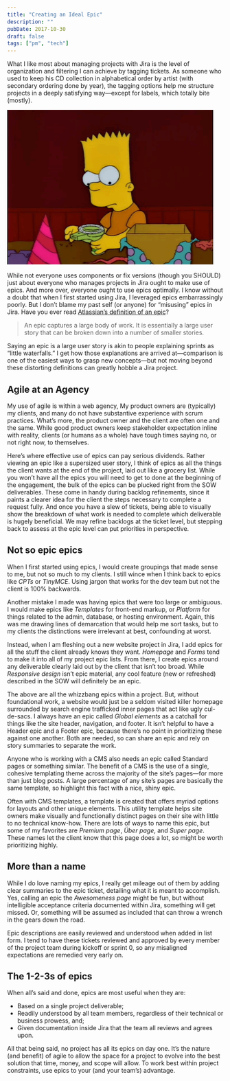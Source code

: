 ```yaml
---
title: "Creating an Ideal Epic"
description: ""
pubDate: 2017-10-30
draft: false
tags: ["pm", "tech"]
---
```


What I like most about managing projects with Jira is the level of organization and filtering I can achieve by tagging tickets. As someone who used to keep his CD collection in alphabetical order by artist (with secondary ordering done by year), the tagging options help me structure projects in a deeply satisfying way&mdash;except for labels, which totally bite (mostly).

![](/public/labels-bite.gif)

While not everyone uses components or fix versions (though you SHOULD) just about everyone who manages projects in Jira ought to make use of epics. And more over, everyone ought to use epics optimally. I know without a doubt that when I first started using Jira, I leveraged epics embarrassingly poorly. But I don’t blame my past self (or anyone) for “misusing” epics in Jira. Have you ever read [Atlassian’s definition of an epic](https://confluence.atlassian.com/agile/glossary/epic)?

> An epic captures a large body of work. It is essentially a large user story that can be broken down into a number of smaller stories.

Saying an epic is a large user story is akin to people explaining sprints as “little waterfalls.” I get how those explanations are arrived at—comparison is one of the easiest ways to grasp new concepts—but not moving beyond these distorting definitions can greatly hobble a Jira project.

## Agile at an Agency
My use of agile is within a web agency, My product owners are (typically) my clients, and many do not have substantive experience with scrum practices. What’s more, the product owner and the client are often one and the same. While good product owners keep stakeholder expectation inline with reality, clients (or humans as a whole) have tough times saying no, or not right now, to themselves.

Here’s where effective use of epics can pay serious dividends. Rather viewing an epic like a supersized user story, I think of epics as all the things the client wants at the end of the project, laid out like a grocery list. While you won’t have all the epics you will need to get to done at the beginning of the engagement, the bulk of the epics can be plucked right from the SOW deliverables. These come in handy during backlog refinements, since it paints a clearer idea for the client the steps necessary to complete a request fully. And once you have a slew of tickets, being able to visually show the breakdown of what work is needed to complete which deliverable is hugely beneficial. We may refine backlogs at the ticket level, but stepping back to assess at the epic level can put priorities in perspective.

## Not so epic epics
When I first started using epics, I would create groupings that made sense to me, but not so much to my clients. I still wince when I think back to epics like *CPTs* or *TinyMCE*. Using jargon that works for the dev team but not the client is 100% backwards.

Another mistake I made was having epics that were too large or ambiguous. I would make epics like *Templates* for front-end markup, or *Platform* for things related to the admin, database, or hosting environment. Again, this was me drawing lines of demarcation that would help me sort tasks, but to my clients the distinctions were irrelevant at best, confounding at worst.

Instead, when I am fleshing out a new website project in Jira, I add epics for all the stuff the client already knows they want. *Homepage* and *Forms* tend to make it into all of my project epic lists. From there, I create epics around any deliverable clearly laid out by the client that isn’t too broad. While *Responsive design* isn’t epic material, any cool feature (new or refreshed) described in the SOW will definitely be an epic.

The above are all the whizzbang epics within a project. But, without foundational work, a website would just be a seldom visited killer homepage surrounded by search engine trafficked inner pages that act like ugly cul-de-sacs. I always have an epic called *Global elements* as a catchall for things like the site header, navigation, and footer. It isn’t helpful to have a Header epic and a Footer epic, because there’s no point in prioritizing these against one another. Both are needed, so can share an epic and rely on story summaries to separate the work.

Anyone who is working with a CMS also needs an epic called Standard pages or something similar. The benefit of a CMS is the use of a single, cohesive templating theme across the majority of the site’s pages&mdash;for more than just blog posts. A large percentage of any site’s pages are basically the same template, so highlight this fact with a nice, shiny epic.

Often with CMS templates, a template is created that offers myriad options for layouts and other unique elements. This utility template helps site owners make visually and functionally distinct pages on their site with little to no technical know-how. There are lots of ways to name this epic, but some of my favorites are *Premium page*, *Über page*, and *Super page*. These names let the client know that this page does a lot, so might be worth prioritizing highly.

## More than a name
While I do love naming my epics, I really get mileage out of them by adding clear summaries to the epic ticket, detailing what it is meant to accomplish. Yes, calling an epic the *Awesomeness page* might be fun, but without intelligible acceptance criteria documented within Jira, something will get missed. Or, something will be assumed as included that can throw a wrench in the gears down the road.

Epic descriptions are easily reviewed and understood when added in list form. I tend to have these tickets reviewed and approved by every member of the project team during kickoff or sprint 0, so any misaligned expectations are remedied very early on.

## The 1-2-3s of epics
When all’s said and done, epics are most useful when they are:

* Based on a single project deliverable;
* Readily understood by all team members, regardless of their technical or business prowess, and;
* Given documentation inside Jira that the team all reviews and agrees upon.

All that being said, no project has all its epics on day one. It’s the nature (and benefit) of agile to allow the space for a project to evolve into the best solution that time, money, and scope will allow. To work best within project constraints, use epics to your (and your team’s) advantage.
